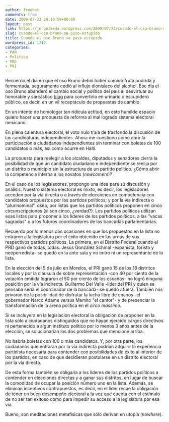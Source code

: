 ```yaml
---
author: freebot
comments: true
date: 2009-07-23 20:10:59+00:00
layout: post
link: https://jorgeikeda.wordpress.com/2009/07/23/cuando-el-oso-bruno-se-puso-estupido/
slug: cuando-el-oso-bruno-se-puso-estupido
title: Cuando el oso Bruno se puso estúpido
wordpress_id: 1212
categories:
- PAN
- Política
- PRD
- PRI
---
```


Recuerdo el día en que el oso Bruno debió haber comido fruta podrida y fermentada, seguramente cedió al influjo dionisíaco del alcohol. Ese día el oso Bruno abanderó el cambio social y político del país al desvirtuar su honorable y sarcástico [blog](http://brunoderbaer.blogspot.com/2009/06/mexico-pais-de-retrasados-mentales.html) para convertirlo en urinario o escupidero público, es decir, en un vil receptáculo de propuestas de cambio.

En un intento de homologar tan ridícula actitud, en este humilde espacio quiero hacer una propuesta de reforma al mal logrado sistema electoral mexicano.

En plena calentura electoral, el voto nulo traía de trasfondo la discusión de las candidaturas independientes. Ahora me cuestiono cómo abrir la participación a ciudadanos independientes sin terminar con boletas de 100 candidatos o más, así como ocurre en Haití.

La propuesta para reelegir a los alcaldes, diputados y senadores cierra la posibilidad de que un candidato ciudadano e independiente se reelija  por un distrito o municipio sin la estructura de un partido político. ¿Cómo abrir la competencia interna a los novatos (_newcomers_)? :


 En el caso de los legisladores, propongo una idea para su discusión y análisis. Nuestro sistema electoral es mixto, es decir, los legisladores acceden por la vía directa o a través de elecciones en competencia con candidatos propuestos por los partidos políticos;  y por la vía indirecta o "plurinominal", osea,  por listas que los partidos políticos proponen en cinco circunscripciones (si son cinco, ¿verdad?).  Los partidos políticos utilizan esas listas para proponer a los líderes de los partidos políticos, a las "vacas sagradas" o a los futuros coordinadores de las bancadas parlamentarias.

Recuerdo por lo menos dos ocasiones en que los propuestos en la lista no entraron a la legislatura por el éxito obtenido en las urnas de sus respectivos partidos políticos. La primera, en el Distrito Federal cuando el PRD ganó de todas, todas. Jesús González Schmal -expanista, forista y neoperredista- se quedó en la ante sala y no entró ni un representante de la lista.

En la elección del 5 de julio en Morelos, el PRI ganó 15 de los 18 distritos locales y por la cláusula de sobre representación -con 40 por ciento de la votación emitida lograron el 50 por ciento de los escaños- no logró ninguna posición por la vía indirecta. Guillermo Del Valle  -líder del PRI y quien se pensaba sería el coordinador de la bancada- se quedó afuera. También nos privaron de la posibilidad de disfrutar la lucha libre de enanos -el gobernador Narco Adame _versus_ Memito "el cantor"- y de presenciar la transformación de la arena política en el _circo massimo._

Si se incluyera en la legislación electoral la obligación de proponer en la lista sólo a ciudadanos distinguidos que no hayan ejercido cargos directivos ni pertenecido a algún instituto político por lo menos 3 años antes de la elección, se solucionarían los dos problemas que mencioné arriba.

No habría boletas con 100 o más candidatos. Y, por otra parte, los ciudadanos que entraran por la vía indirecta podrían adquirir la experiencia partidista necesaria para contender con posibilidades de éxito al interior de los partidos, en caso de que decidieran postularse en un distrito electoral por la vía directa.


De esta forma también se obligaría a los líderes de los partidos políticos a contender en elecciones directas y a ganar sus distritos, en lugar de buscar la comodidad de ocupar la posición número uno en la lista. Además, se eliminan incentivos contrapuestos, es decir, en el líder recae la obligación de tener un buen desempeño electoral a la vez que cuenta con el estímulo de no ser tan exitoso como para impedir su acceso a la legislatura por esa vía.

Bueno, son meditaciones metafísicas que sólo derivan en utopía (_nowhere_).








